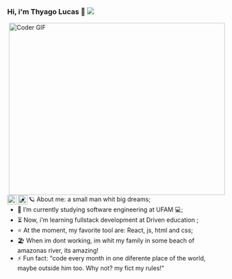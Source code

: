 ### Hi, i'm Thyago Lucas 👋 ![](https://komarev.com/ghpvc/?username=thyagolucas)

<img align="right" src="https://media.giphy.com/media/SWoSkN6DxTszqIKEqv/giphy.gif" alt="Coder GIF" width="500" height="400">

<br><br>

<a href="https://www.linkedin.com/in/thyagolucas/">
  <img align="left" alt="Thyago Linkedin" width="22px" src="https://cdn.jsdelivr.net/npm/simple-icons@v3/icons/linkedin.svg" />
</a>
<a href="https://api.whatsapp.com/send?phone=5592991832577">
  <img align="left" alt="Thyago Whatsapp" width="22px" src="https://cdn-icons-png.flaticon.com/512/2111/2111774.png" />
</a>


</br>


- :ringed_planet: About me: a small man whit big dreams;
- 🔭 I’m currently studying software engineering at UFAM 💻;
- :hourglass_flowing_sand: Now, i'm learning fullstack development at Driven education ;
- :star: At the moment, my favorite tool are: React, js, html and css; 
- :beach_umbrella: When im dont working, im whit my family in some beach of amazonas river, its amazing!
- ⚡ Fun fact: "code every month in one diferente place of the world, maybe outside him too. Why not? my fict my rules!"
